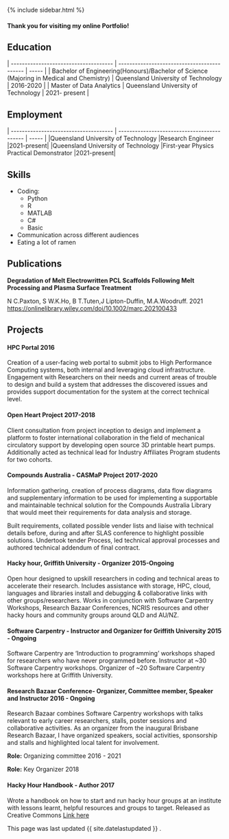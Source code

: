 
{% include sidebar.html %}


#### Thank you for visiting my online Portfolio!

## Education

| ------------------------------------- | ------------------------------------------- | ----- |
| Bachelor of Engineering(Honours)/Bachelor of Science (Majoring in Medical and Chemistry) | Queensland University of Technology         | 2016-2020 |
| Master of Data Analytics | Queensland University of Technology | 2021- present |

## Employment

| ------------------------------------- | ------------------------------------------- | ----- |
|Queensland University of Technology      |Research Engineer         |2021-present|
|Queensland University of Technology      |First-year Physics Practical Demonstrator         |2021-present|

## Skills

- Coding:
  - Python
  - R
  - MATLAB
  - C#
  - Basic
- Communication across different audiences
- Eating a lot of ramen

## Publications

**Degradation of Melt Electrowritten PCL Scaffolds Following Melt Processing and Plasma Surface Treatment**

N C.Paxton, S W.K.Ho, B T.Tuten,J Lipton-Duffin, M.A.Woodruff. 2021
https://onlinelibrary.wiley.com/doi/10.1002/marc.202100433


## Projects


#### HPC Portal  2016
Creation of a user-facing web portal to submit jobs to High Performance Computing systems, both internal and leveraging cloud infrastructure. Engagement with Researchers on their needs and current areas of trouble to design and build a system that addresses the discovered issues and provides support documentation for the system at the correct technical level.


#### Open Heart Project 2017-2018
Client consultation from project inception to design and implement a platform to foster international collaboration in the field of mechanical circulatory support by developing open source 3D printable heart pumps. Additionally acted as technical lead for Industry Affiliates Program students for two cohorts.


#### Compounds Australia - CASMaP Project 2017-2020
Information gathering, creation of process diagrams, data flow diagrams and supplementary information to be used for implementing a supportable and maintainable technical solution for the Compounds Australia Library that would meet their requirements for data analysis and storage.

Built requirements, collated possible vender lists and liaise with technical details before, during and after SLAS conference to highlight possible solutions. 
Undertook tender Process, led technical approval processes and authored technical addendum of final contract.


#### Hacky hour, Griffith University - Organizer 2015-Ongoing
Open hour designed to upskill researchers in coding and technical areas to accelerate their research. Includes assistance with storage, HPC, cloud, languages and libraries install and debugging & collaborative links with other groups/researchers. Works in conjunction with Software Carpentry Workshops, Research Bazaar Conferences, NCRIS resources and other hacky hours and community groups around QLD and AU/NZ. 


#### Software Carpentry - Instructor and Organizer for Griffith University 2015 - Ongoing
Software Carpentry are ‘Introduction to programming’ workshops shaped for researchers who have never programmed before. 
Instructor at ~30 Software Carpentry workshops.
Organizer of ~20 Software Carpentry workshops here at Griffith University.


#### Research Bazaar Conference- Organizer, Committee member, Speaker and Instructor 2016 - Ongoing
Research Bazaar combines Software Carpentry workshops with talks relevant to early career researchers, stalls, poster sessions and collaborative activities. As an organizer from the inaugural Brisbane Research Bazaar, I have organized speakers, social activities, sponsorship and stalls and highlighted local talent for involvement. 

**Role:** Organizing committee 2016 - 2021

**Role:** Key Organizer 2018


#### Hacky Hour Handbook - Author 2017
Wrote a handbook on how to start and run hacky hour groups at an institute with lessons learnt, helpful resources and groups to target. Released as Creative Commons [Link here](https://github.com/amandamiotto/HackyHourHandbook)





This page was last updated {{ site.datelastupdated }} .

